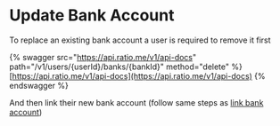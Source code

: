# Update Bank Account

To replace an existing bank account a user is required to remove it first

{% swagger src="https://api.ratio.me/v1/api-docs" path="/v1/users/{userId}/banks/{bankId}" method="delete" %}
[https://api.ratio.me/v1/api-docs](https://api.ratio.me/v1/api-docs)
{% endswagger %}

And then link their new bank account (follow same steps as [link bank account](./))

